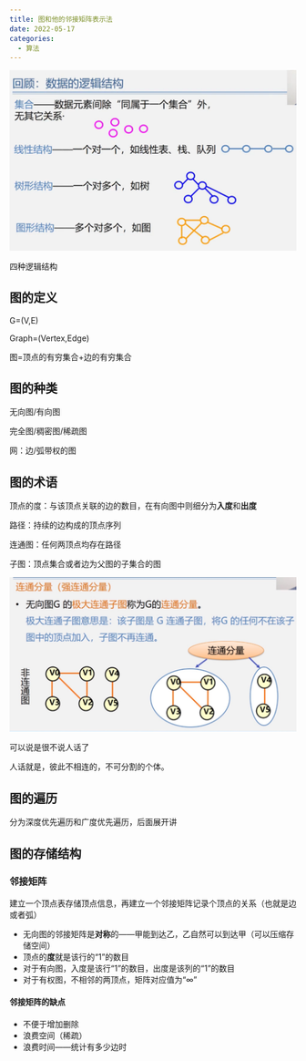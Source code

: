 ```yaml
---
title: 图和他的邻接矩阵表示法
date: 2022-05-17
categories:
  - 算法
---
```


![](images/image-5-1024x643.png)

四种逻辑结构

## 图的定义

G=(V,E)

Graph=(Vertex,Edge)

图=顶点的有穷集合+边的有穷集合

## 图的种类

无向图/有向图

完全图/稠密图/稀疏图

网：边/弧带权的图

## 图的术语

顶点的度：与该顶点关联的边的数目，在有向图中则细分为**入度**和**出度**

路径：持续的边构成的顶点序列

连通图：任何两顶点均存在路径

子图：顶点集合或者边为父图的子集合的图

![](images/image-6-1024x551.png)

可以说是很不说人话了

人话就是，彼此不相连的，不可分割的个体。

## 图的遍历

分为深度优先遍历和广度优先遍历，后面展开讲

## 图的存储结构

### 邻接矩阵

建立一个顶点表存储顶点信息，再建立一个邻接矩阵记录个顶点的关系（也就是边或者弧）

- 无向图的邻接矩阵是**对称**的——甲能到达乙，乙自然可以到达甲（可以压缩存储空间）
- 顶点的**度**就是该行的“1”的数目
- 对于有向图，入度是该行“1”的数目，出度是该列的“1”的数目
- 对于有权图，不相邻的两顶点，矩阵对应值为“∞”

#### 邻接矩阵的缺点

- 不便于增加删除
- 浪费空间（稀疏）
- 浪费时间——统计有多少边时
